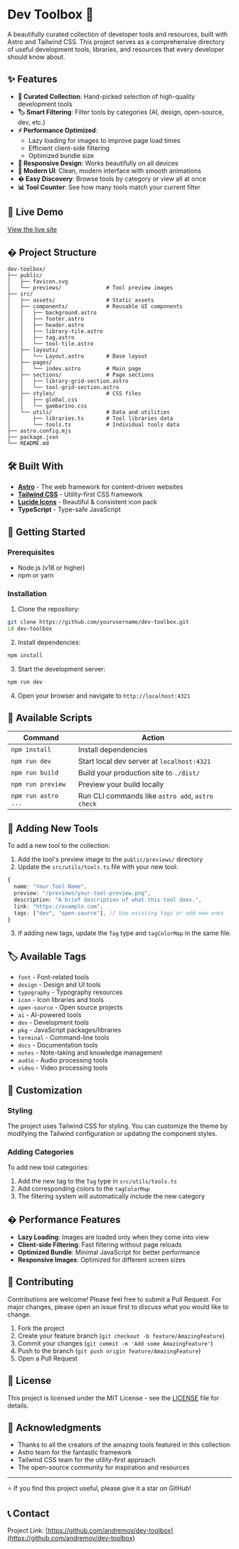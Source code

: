 # Dev Toolbox 🧰

A beautifully curated collection of developer tools and resources, built with Astro and Tailwind CSS. This project serves as a comprehensive directory of useful development tools, libraries, and resources that every developer should know about.

## ✨ Features

- **🎯 Curated Collection**: Hand-picked selection of high-quality development tools
- **🏷️ Smart Filtering**: Filter tools by categories (AI, design, open-source, dev, etc.)
- **⚡ Performance Optimized**:
  - Lazy loading for images to improve page load times
  - Efficient client-side filtering
  - Optimized bundle size
- **📱 Responsive Design**: Works beautifully on all devices
- **🎨 Modern UI**: Clean, modern interface with smooth animations
- **� Easy Discovery**: Browse tools by category or view all at once
- **📊 Tool Counter**: See how many tools match your current filter

## 🚀 Live Demo

[View the live site](https://andremov-dev-toolbox.vercel.app/)

## � Project Structure

```
dev-toolbox/
├── public/
│   ├── favicon.svg
│   └── previews/              # Tool preview images
├── src/
│   ├── assets/                # Static assets
│   ├── components/            # Reusable UI components
│   │   ├── background.astro
│   │   ├── footer.astro
│   │   ├── header.astro
│   │   ├── library-tile.astro
│   │   ├── tag.astro
│   │   └── tool-tile.astro
│   ├── layouts/
│   │   └── Layout.astro       # Base layout
│   ├── pages/
│   │   └── index.astro        # Main page
│   ├── sections/              # Page sections
│   │   ├── library-grid-section.astro
│   │   └── tool-grid-section.astro
│   ├── styles/                # CSS files
│   │   ├── global.css
│   │   └── gambarino.css
│   └── utils/                 # Data and utilities
│       ├── libraries.ts       # Tool libraries data
│       └── tools.ts           # Individual tools data
├── astro.config.mjs
├── package.json
└── README.md
```

## 🛠️ Built With

- **[Astro](https://astro.build)** - The web framework for content-driven websites
- **[Tailwind CSS](https://tailwindcss.com)** - Utility-first CSS framework
- **[Lucide Icons](https://lucide.dev)** - Beautiful & consistent icon pack
- **TypeScript** - Type-safe JavaScript

## 🚀 Getting Started

### Prerequisites

- Node.js (v18 or higher)
- npm or yarn

### Installation

1. Clone the repository:

```bash
git clone https://github.com/yourusername/dev-toolbox.git
cd dev-toolbox
```

2. Install dependencies:

```bash
npm install
```

3. Start the development server:

```bash
npm run dev
```

4. Open your browser and navigate to `http://localhost:4321`

## 📝 Available Scripts

| Command             | Action                                           |
| ------------------- | ------------------------------------------------ |
| `npm install`       | Install dependencies                             |
| `npm run dev`       | Start local dev server at `localhost:4321`       |
| `npm run build`     | Build your production site to `./dist/`          |
| `npm run preview`   | Preview your build locally                       |
| `npm run astro ...` | Run CLI commands like `astro add`, `astro check` |

## 🔧 Adding New Tools

To add a new tool to the collection:

1. Add the tool's preview image to the `public/previews/` directory
2. Update the `src/utils/tools.ts` file with your new tool:

```typescript
{
  name: "Your Tool Name",
  preview: "/previews/your-tool-preview.png",
  description: "A brief description of what this tool does.",
  link: "https://example.com",
  tags: ["dev", "open-source"], // Use existing tags or add new ones
}
```

3. If adding new tags, update the `Tag` type and `tagColorMap` in the same file.

## 🏷️ Available Tags

- `font` - Font-related tools
- `design` - Design and UI tools
- `typography` - Typography resources
- `icon` - Icon libraries and tools
- `open-source` - Open source projects
- `ai` - AI-powered tools
- `dev` - Development tools
- `pkg` - JavaScript packages/libraries
- `terminal` - Command-line tools
- `docs` - Documentation tools
- `notes` - Note-taking and knowledge management
- `audio` - Audio processing tools
- `video` - Video processing tools

## 🎨 Customization

### Styling

The project uses Tailwind CSS for styling. You can customize the theme by modifying the Tailwind configuration or updating the component styles.

### Adding Categories

To add new tool categories:

1. Add the new tag to the `Tag` type in `src/utils/tools.ts`
2. Add corresponding colors to the `tagColorMap`
3. The filtering system will automatically include the new category

## � Performance Features

- **Lazy Loading**: Images are loaded only when they come into view
- **Client-side Filtering**: Fast filtering without page reloads
- **Optimized Bundle**: Minimal JavaScript for better performance
- **Responsive Images**: Optimized for different screen sizes

## 🤝 Contributing

Contributions are welcome! Please feel free to submit a Pull Request. For major changes, please open an issue first to discuss what you would like to change.

1. Fork the project
2. Create your feature branch (`git checkout -b feature/AmazingFeature`)
3. Commit your changes (`git commit -m 'Add some AmazingFeature'`)
4. Push to the branch (`git push origin feature/AmazingFeature`)
5. Open a Pull Request

## 📄 License

This project is licensed under the MIT License - see the [LICENSE](LICENSE) file for details.

## 🙏 Acknowledgments

- Thanks to all the creators of the amazing tools featured in this collection
- Astro team for the fantastic framework
- Tailwind CSS team for the utility-first approach
- The open-source community for inspiration and resources

---

⭐ If you find this project useful, please give it a star on GitHub!

## 📞 Contact

Project Link: [https://github.com/andremov/dev-toolbox](https://github.com/andremov/dev-toolbox)

